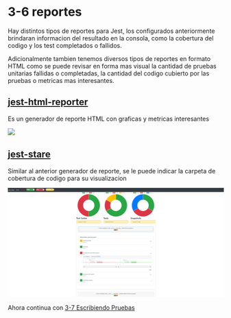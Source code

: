 # 3-6 reportes

Hay distintos tipos de reportes para Jest, los configurados anteriormente brindaran informacion del resultado en la consola, como la cobertura del codigo y los test completados o fallidos.

Adicionalmente tambien tenemos diversos tipos de reportes en formato HTML como se puede revisar en forma mas visual la cantidad de pruebas unitarias fallidas o completadas, la cantidad del codigo cubierto por las pruebas o metricas mas interesantes.

## [jest-html-reporter](https://github.com/Hargne/jest-html-reporter#readme)

Es un generador de reporte HTML con graficas y metricas interesantes

<img src="jest-html.gif" width="900">

## [jest-stare](https://github.com/dkelosky/jest-stare)

Similar al anterior generador de reporte, se le puede indicar la carpeta de cobertura de codigo para su visualizacion

<img src="jest-stare.png" width="900">

Ahora continua con [3-7 Escribiendo Pruebas](3-7-escribiendo-pruebas.md)

